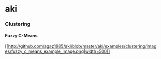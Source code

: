 # aki

### Clustering
#### Fuzzy C-Means

[[http://github.com/agaz1985/aki/blob/master/aki/examples/clustering/images/fuzzy_c_means_example_image.png|width=500]]
